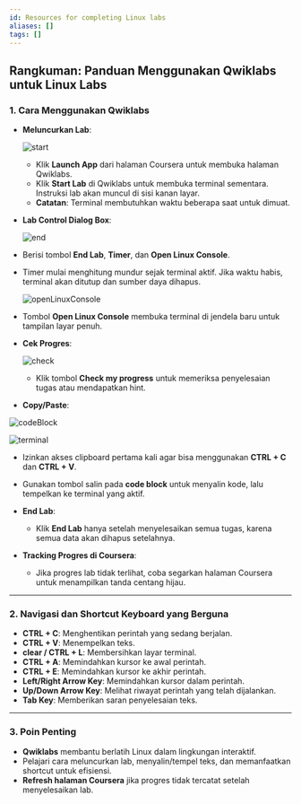 ```yaml
---
id: Resources for completing Linux labs
aliases: []
tags: []
---
```


## **Rangkuman: Panduan Menggunakan Qwiklabs untuk Linux Labs**

### **1. Cara Menggunakan Qwiklabs**

- **Meluncurkan Lab**:

  ![start](https://d3c33hcgiwev3.cloudfront.net/imageAssetProxy.v1/bbLYK8KXTheEmp-pArlF-g_ef7afc94b9304f30844a19e45e922ff1_wPU2KdBxIZhEA0euFsDlhs_nHve2ceZ69LNUPx4ZE0Bb8jVXhx-Qq2dfRIK1a8IFwZ08_GkPEgh4NR_8yvGYvn0U4FTm6l8QGhpbBlTwXew2thU31_64Ivi7nwPKJNCtemriZhtJWAfZdc0dQ-tTfEo?expiry=1735171200000&hmac=F6cJQZ5Ak8KIx8m5Lf2V2-lh0c3WNC9QD5fn9gItsfA)

  - Klik **Launch App** dari halaman Coursera untuk membuka halaman Qwiklabs.
  - Klik **Start Lab** di Qwiklabs untuk membuka terminal sementara. Instruksi lab akan muncul di sisi kanan layar.
  - **Catatan**: Terminal membutuhkan waktu beberapa saat untuk dimuat.

- **Lab Control Dialog Box**:

    ![end](https://d3c33hcgiwev3.cloudfront.net/imageAssetProxy.v1/9J3KUOFWRNWzekD6Uiykyg_f489a579c31c4a8b8c2f9b68467495f1_LuMypehj-sqYyJlYCJGk-0LPWQirKP_cVeCYhsw1ism9amvqsYDhZEdh-Wyzh1tW__cut8UToAifaNs6LRj3iXCr4ujUo_RA7h-qx4rJVs1CRjAwAwCGM-gnKcx4wIWeV2b9IqCRB14qOVyda1LeQDA?expiry=1735171200000&hmac=8rdTCBPtJIZX6tyAwfQ8upSEE3BBJwzVBiMdigW5s6c)

- Berisi tombol **End Lab**, **Timer**, dan **Open Linux Console**.
- Timer mulai menghitung mundur sejak terminal aktif. Jika waktu habis, terminal akan ditutup dan sumber daya dihapus.

    ![openLinuxConsole](https://d3c33hcgiwev3.cloudfront.net/imageAssetProxy.v1/GL_lszqoS_SwMddGbzYgEQ_1bd87af68f5f46a0be668b190f51f6f1_tEIGaT6dW10ie3BjpmzvFivoi8feEG9-Iw7O_lAjvdvWpFXlZOm8HmiNc2c9OgRKvKUBjJhp8HfoR3qu9JPY4GzGbCSOvh_nC-pKywu_G0B7V_ULMpjKTT06CYfx4b7oS1HPZnudcST_D-LjQmdIwmY?expiry=1735171200000&hmac=PrvNUqaQbclS_4m8tgoxTqo9cH63zS0r1p78rHPO9PI)

- Tombol **Open Linux Console** membuka terminal di jendela baru untuk tampilan layar penuh.

- **Cek Progres**:

  ![check](https://d3c33hcgiwev3.cloudfront.net/imageAssetProxy.v1/IbOfFeajT2q9yZWHyXxHOA_e8b0749220334c5aa3ac5f0aa7070ef1_kN58Isr_cUeyITXiw1gAqBQeWHP4UIaMnQbwyVY6sRQre_L0gtmYjALeqKvApc1L8XchdZeLsfUaNwA9aQZL0Kir1h0c8BJjGsKWq8mfHEmrS0pVNBb4h5c-3hJ-__kbwaa0LN5U8CbJBLlqWToABF0?expiry=1735171200000&hmac=mUF2JLSLXH7QxiCPytERbLLn0n8J6rKEZ4Hng4Us_DM)

  - Klik tombol **Check my progress** untuk memeriksa penyelesaian tugas atau mendapatkan hint.

- **Copy/Paste**:

![codeBlock](https://d3c33hcgiwev3.cloudfront.net/imageAssetProxy.v1/tSaH4Zd2T9qHv2ALlr1fGA_a4c26fdc722a4b3c8f38f12e15c863f1_OhCX3BSN-yf0Nd8lnjLLk4t5hUVBbpR913lAp_yIdqsaOEgDIiV-p9N2nflw4o4ED_Fwxsg6Dez7gopRSYphMueEEoblkkIBY3ELnRDiqKhC6ZILGCJH1NSugmPxU2Y50M2sGk98kdv--GwRMchPRJU?expiry=1735171200000&hmac=1oYTTr2abtipPizOCqIy0Dtj8vJSEuNHdNn-LvpjfAA)

![terminal](https://d3c33hcgiwev3.cloudfront.net/imageAssetProxy.v1/cgjBaqtES0ayrgvTCk3QZQ_25005fa6300f4d1ba01ef6a768097ef1_NCn3RU6ab8eSTxYYo2V1zh5y2ehRWaP-OavQGkZpJgxI-K-JeeIL5QSJCMqQqMQ-09eapv_GCAub7jZG6zmqX3VZ3Vx59qV_qXdJVo4LUqGW2kQz36DXIGk17rzkSmMmPvVRlrMp3nfeoC9dbYjk98Q?expiry=1735171200000&hmac=wdaqryYwhXSy2GLNCPCpPDgfX8HbSWtU8j16X6TRyAU)

- Izinkan akses clipboard pertama kali agar bisa menggunakan **CTRL + C** dan **CTRL + V**.
- Gunakan tombol salin pada **code block** untuk menyalin kode, lalu tempelkan ke terminal yang aktif.

- **End Lab**:

  - Klik **End Lab** hanya setelah menyelesaikan semua tugas, karena semua data akan dihapus setelahnya.

- **Tracking Progres di Coursera**:
  - Jika progres lab tidak terlihat, coba segarkan halaman Coursera untuk menampilkan tanda centang hijau.

---

### **2. Navigasi dan Shortcut Keyboard yang Berguna**

- **CTRL + C**: Menghentikan perintah yang sedang berjalan.
- **CTRL + V**: Menempelkan teks.
- **clear / CTRL + L**: Membersihkan layar terminal.
- **CTRL + A**: Memindahkan kursor ke awal perintah.
- **CTRL + E**: Memindahkan kursor ke akhir perintah.
- **Left/Right Arrow Key**: Memindahkan kursor dalam perintah.
- **Up/Down Arrow Key**: Melihat riwayat perintah yang telah dijalankan.
- **Tab Key**: Memberikan saran penyelesaian teks.

---

### **3. Poin Penting**

- **Qwiklabs** membantu berlatih Linux dalam lingkungan interaktif.
- Pelajari cara meluncurkan lab, menyalin/tempel teks, dan memanfaatkan shortcut untuk efisiensi.
- **Refresh halaman Coursera** jika progres tidak tercatat setelah menyelesaikan lab.
